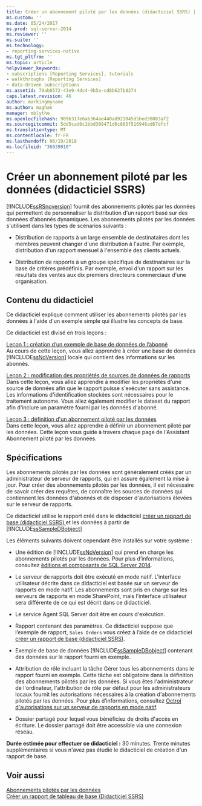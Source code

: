 ```yaml
---
title: Créer un abonnement piloté par les données (didacticiel SSRS) | Microsoft Docs
ms.custom: ''
ms.date: 05/24/2017
ms.prod: sql-server-2014
ms.reviewer: ''
ms.suite: ''
ms.technology:
- reporting-services-native
ms.tgt_pltfrm: ''
ms.topic: article
helpviewer_keywords:
- subscriptions [Reporting Services], tutorials
- walkthroughs [Reporting Services]
- data-driven subscriptions
ms.assetid: 79ab0572-43e9-4dc4-9b5a-cd8b627b8274
caps.latest.revision: 46
author: markingmyname
ms.author: maghan
manager: mblythe
ms.openlocfilehash: 9096317e6ab364ae440ad921045d5bed38083af2
ms.sourcegitcommit: 5dd5cad0c1bbd308471d6c885f516948ad67dfcf
ms.translationtype: MT
ms.contentlocale: fr-FR
ms.lasthandoff: 06/19/2018
ms.locfileid: "36039010"
---
```

# <a name="create-a-data-driven-subscription-ssrs-tutorial"></a>Créer un abonnement piloté par les données (didacticiel SSRS)
  [!INCLUDE[ssRSnoversion](../includes/ssrsnoversion-md.md)] fournit des abonnements pilotés par les données qui permettent de personnaliser la distribution d'un rapport basé sur des données d'abonnés dynamiques. Les abonnements pilotés par les données s'utilisent dans les types de scénarios suivants :  
  
-   Distribution de rapports à un large ensemble de destinataires dont les membres peuvent changer d'une distribution à l'autre. Par exemple, distribution d'un rapport mensuel à l'ensemble des clients actuels.  
  
-   Distribution de rapports à un groupe spécifique de destinataires sur la base de critères prédéfinis. Par exemple, envoi d'un rapport sur les résultats des ventes aux dix premiers directeurs commerciaux d'une organisation.  
  
## <a name="what-you-will-learn"></a>Contenu du didacticiel  
 Ce didacticiel explique comment utiliser les abonnements pilotés par les données à l'aide d'un exemple simple qui illustre les concepts de base.  
  
 Ce didacticiel est divisé en trois leçons :  
  
 [Leçon 1 : création d’un exemple de base de données de l’abonné](lesson-1-creating-a-sample-subscriber-database.md)  
 Au cours de cette leçon, vous allez apprendre à créer une base de données [!INCLUDE[ssNoVersion](../includes/ssnoversion-md.md)] locale qui contient des informations sur les abonnés.  
  
 [Leçon 2 : modification des propriétés de sources de données de rapports](lesson-2-modifying-the-report-data-source-properties.md)  
 Dans cette leçon, vous allez apprendre à modifier les propriétés d'une source de données afin que le rapport puisse s'exécuter sans assistance. Les informations d'identification stockées sont nécessaires pour le traitement autonome. Vous allez également modifier le dataset du rapport afin d'inclure un paramètre fourni par les données d'abonné.  
  
 [Leçon 3 : définition d'un abonnement piloté par les données](lesson-3-defining-a-data-driven-subscription.md)  
 Dans cette leçon, vous allez apprendre à définir un abonnement piloté par les données. Cette leçon vous guide à travers chaque page de l'Assistant Abonnement piloté par les données.  
  
## <a name="requirements"></a>Spécifications  
 Les abonnements pilotés par les données sont généralement créés par un administrateur de serveur de rapports, qui en assure également la mise à jour. Pour créer des abonnements pilotés par les données, il est nécessaire de savoir créer des requêtes, de connaître les sources de données qui contiennent les données d'abonnés et de disposer d'autorisations élevées sur le serveur de rapports.  
  
 Ce didacticiel utilise le rapport créé dans le didacticiel [créer un rapport de base &#40;didacticiel SSRS&#41; ](create-a-basic-table-report-ssrs-tutorial.md) et les données à partir de [!INCLUDE[ssSampleDBobject](../includes/sssampledbobject-md.md)]  
  
 Les éléments suivants doivent cependant être installés sur votre système :  
  
-   Une édition de [!INCLUDE[ssNoVersion](../includes/ssnoversion-md.md)] qui prend en charge les abonnements pilotés par les données. Pour plus d’informations, consultez [éditions et composants de SQL Server 2014](../sql-server/editions-and-components-of-sql-server-2016.md).  
  
-   Le serveur de rapports doit être exécuté en mode natif. L'interface utilisateur décrite dans ce didacticiel est basée sur un serveur de rapports en mode natif. Les abonnements sont pris en charge sur les serveurs de rapports en mode SharePoint, mais l'interface utilisateur sera différente de ce qui est décrit dans ce didacticiel.  
  
-   Le service Agent SQL Server doit être en cours d'exécution.  
  
-   Rapport contenant des paramètres. Ce didacticiel suppose que l’exemple de rapport, `Sales Orders` vous créez à l’aide de ce didacticiel [créer un rapport de base &#40;didacticiel SSRS&#41;](create-a-basic-table-report-ssrs-tutorial.md).  
  
-   Exemple de base de données [!INCLUDE[ssSampleDBobject](../includes/sssampledbobject-md.md)] contenant des données sur le rapport fourni en exemple.  
  
-   Attribution de rôle incluant la tâche Gérer tous les abonnements dans le rapport fourni en exemple. Cette tâche est obligatoire dans la définition des abonnements pilotés par les données. Si vous êtes l'administrateur de l'ordinateur, l'attribution de rôle par défaut pour les administrateurs locaux fournit les autorisations nécessaires à la création d'abonnements pilotés par les données. Pour plus d’informations, consultez [Octroi d'autorisations sur un serveur de rapports en mode natif](security/granting-permissions-on-a-native-mode-report-server.md).  
  
-   Dossier partagé pour lequel vous bénéficiez de droits d'accès en écriture. Le dossier partagé doit être accessible via une connexion réseau.  
  
 **Durée estimée pour effectuer ce didacticiel :** 30 minutes. Trente minutes supplémentaires si vous n'avez pas étudié le didacticiel de création d'un rapport de base.  
  
## <a name="see-also"></a>Voir aussi  
 [Abonnements pilotés par les données](subscriptions/data-driven-subscriptions.md)   
 [Créer un rapport de tableau de base &#40;Didacticiel SSRS&#41;](create-a-basic-table-report-ssrs-tutorial.md)  
  
  